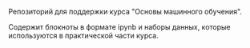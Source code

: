 Репозиторий для поддержки курса "Основы машинного обучения".

Содержит блокноты в формате ipynb и наборы данных, которые используются в практической части курса.
